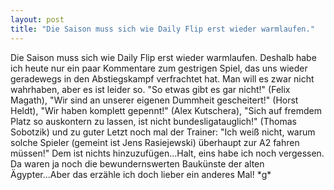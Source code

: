 ```yaml
---
layout: post
title: "Die Saison muss sich wie Daily Flip erst wieder warmlaufen."
---
```


Die Saison muss sich wie Daily Flip erst wieder warmlaufen. Deshalb habe ich heute nur ein paar Kommentare zum gestrigen Spiel, das uns wieder geradewegs in den Abstiegskampf verfrachtet hat. Man will es zwar nicht wahrhaben, aber es ist leider so. "So etwas gibt es gar nicht!" (Felix Magath), "Wir sind an unserer eigenen Dummheit gescheitert!" (Horst Heldt), "Wir haben komplett gepennt!" (Alex Kutschera), "Sich auf fremdem Platz so auskontern zu lassen, ist nicht bundesligatauglich!" (Thomas Sobotzik) und zu guter Letzt noch mal der Trainer: "Ich weiß nicht, warum solche Spieler (gemeint ist Jens Rasiejewski) überhaupt zur A2 fahren müssen!" Dem ist nichts hinzuzufügen...Halt, eins habe ich noch vergessen. Da waren ja noch die bewundernswerten Baukünste der alten Ägypter...Aber das erzähle ich doch lieber ein anderes Mal! \*g\*
